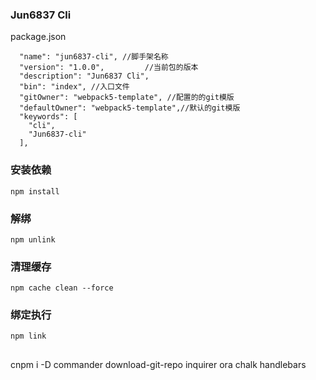 ### Jun6837 Cli


package.json

```
  "name": "jun6837-cli", //脚手架名称
  "version": "1.0.0",         //当前包的版本
  "description": "Jun6837 Cli",
  "bin": "index", //入口文件
  "gitOwner": "webpack5-template", //配置的的git模版
  "defaultOwner": "webpack5-template",//默认的git模版 
  "keywords": [
    "cli",
    "Jun6837-cli"
  ],

```

### 安装依赖

`npm install`

### 解绑 

`npm unlink`

### 清理缓存 

`npm cache clean --force`

### 绑定执行

`npm link`

##

cnpm i -D  commander download-git-repo inquirer ora chalk handlebars



